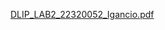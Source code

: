 [DLIP_LAB2_22320052_Igancio.pdf](https://github.com/user-attachments/files/17962058/DLIP_LAB2_22320052_Igancio.pdf)
